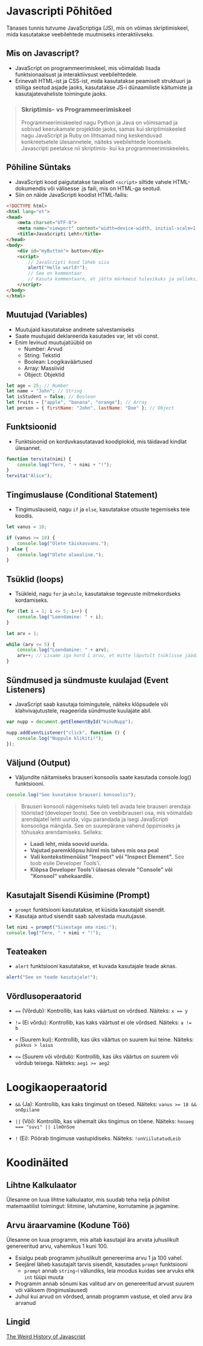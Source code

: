 # Javascripti Põhitõed
Tänases tunnis tutvume JavaScriptiga (JS), mis on võimas skriptimiskeel, mida kasutatakse veebilehtede muutmiseks interaktiivseks.

## Mis on Javascript?
- JavaScript on programmeerimiskeel, mis võimaldab lisada funktsionaalsust ja interaktiivsust veebilehtedele.
- Erinevalt HTML-ist ja CSS-ist, mida kasutatakse peamiselt struktuuri ja stiiliga seotud asjade jaoks, kasutatakse JS-i dünaamiliste käitumiste ja kasutajatevaheliste toimingute jaoks.

 > ### Skriptimis- vs Programmeerimiskeel
 > Programmeerimiskeeled nagu Python ja Java on võimsamad ja sobivad keerukamate projektide jaoks, samas kui skriptimiskeeled nagu JavaScript ja Ruby on lihtsamad ning keskenduvad konkreetsetele ülesannetele, näiteks veebilehtede loomisele. Javascripti peetakse nii skriptimis- kui ka programmeerimiskeeleks.
 
## Põhiline Süntaks
- JavaScripti kood paigutatakse tavaliselt `<script>` siltide vahele HTML-dokumendis või välisesse .js faili, mis on HTML-ga seotud.
- Siin on näide JavaScripti koodist HTML-failis:
```html
<!DOCTYPE html>
<html lang="et">
<head>
    <meta charset="UTF-8">
    <meta name="viewport" content="width=device-width, initial-scale=1.0">
    <title>JavaScripti Leht</title>
</head>
<body>
    <div id="myButton"> button</div>
    <script>
        // JavaScripti kood läheb siia
        alert("Hello world!");
        // See on kommentaar
        // Kasuta kommentaare, et jätta märkmeid tulevikuks ja selleks, et teised mõistaksid, mis sa oled kirja pannud
    </script>
</body>
</html>

```


## Muutujad (Variables)
- Muutujaid kasutatakse andmete salvestamiseks
- Saate muutujaid deklareerida kasutades var, let või const.
- Enim levinud muutujatüübid on
    - Number: Arvud
    - String: Tekstid
    - Boolean: Loogikaväärtused
    - Array: Massiivid
    - Object: Objektid
```js
let age = 25; // Number
let name = "John"; // String
let isStudent = false; // Boolean
let fruits = ["apple", "banana", "orange"]; // Array
let person = { firstName: "John", lastName: "Doe" }; // Object
```

## Funktsioonid
- Funktsioonid on korduvkasutatavad koodiplokid, mis täidavad kindlat ülesannet.
```js
function tervita(nimi) {
    console.log("Tere, " + nimi + "!");
}
tervita("Alice");
```

## Tingimuslause  (Conditional Statement)
- Tingimuslauseid, nagu `if` ja `else`, kasutatakse otsuste tegemiseks teie koodis.
```js
let vanus = 18;

if (vanus >= 18) {
    console.log("Olete täiskasvanu.");
} else {
    console.log("Olete alaealine.");
}
```


## Tsüklid (loops)
- Tsükleid, nagu `for` ja `while`, kasutatakse tegevuste mitmekordseks kordamiseks.
```js
for (let i = 1; i <= 5; i++) {
    console.log("Loendamine: " + i);
}

let arv = 1;

while (arv <= 5) {
    console.log("Loendamine: " + arv);
    arv++; // Lisame iga kord 1 arvu, et mitte lõputult tsüklisse jääda
}
```

## Sündmused ja sündmuste kuulajad (Event Listeners)
- JavaScript saab kasutaja toimingutele, näiteks klõpsudele või klahvivajutustele, reageerida sündmuste kuulajate abil.
```js
var nupp = document.getElementById("minuNupp");

nupp.addEventListener("click", function () {
    console.log("Nuppule klikiti!");
});
```

## Väljund (Output)
- Väljundite näitamiseks brauseri konsoolis saate kasutada console.log() funktsiooni.
```js
console.log("See kuvatakse brauseri konsoolis");
```

> Brauseri konsooli nägemiseks tuleb teil avada teie brauseri arendaja tööristad (developer tools). See on veebibrauseri osa, mis võimaldab arendajatel lehti uurida, vigu parandada ja isegi JavaScripti konsooliga mängida. See on suurepärane vahend õppimiseks ja tõhusaks arendamiseks. Selleks:
> - **Laadi leht, mida soovid uurida.** 
> - **Vajutad paremklõpsu hiirel mis tahes mis osa peal**
> - **Vali kontekstimenüüst "Inspect" või "Inspect Element".** See toob esile Developer Tools'i.
> - **Klõpsa Developer Tools'i ülaosas olevale "Console" või "Konsool" vahekaardile.**



## Kasutajalt Sisendi Küsimine (Prompt)
- `prompt` funktsiooni kasutatakse, et küsida kasutajalt sisendit.
- Kasutaja antud sisendit saab salvestada muutujasse.
```js
let nimi = prompt("Sisestage oma nimi:");
console.log("Tere, " + nimi + "!");
```

## Teateaken   
 - `alert` funktsiooni kasutatakse, et kuvada kasutajale teade aknas.
 ```js
 alert("See on teade kasutajale!");
```

## Võrdlusoperaatorid
- `==` (Võrdub): Kontrollib, kas kaks väärtust on võrdsed. Näiteks: `x == y`

- `!=` (Ei võrdu): Kontrollib, kas kaks väärtust ei ole võrdsed. Näiteks: `a != b`

- `<` (Suurem kui): Kontrollib, kas üks väärtus on suurem kui teine. Näiteks: `pikkus > laius`

- `<=` (Suurem või võrdub): Kontrollib, kas üks väärtus on suurem või võrdub teisega. Näiteks: `aeg1 >= aeg2`

# Loogikaoperaatorid
- `&&` (Ja): Kontrollib, kas kaks tingimust on tõesed. Näiteks: `vanus >= 18 && onOpilane`

- `||` (Või): Kontrollib, kas vähemalt üks tingimus on tõene. Näiteks: `hooaeg === "suvi" || ilmOnSoe`

- `!` (Ei): Pöörab tingimuse vastupidiseks. Näiteks: `!onViilutatudLeib`

# Koodinäited
## Lihtne Kalkulaator
Ülesanne on luua lihtne kalkulaator, mis suudab teha nelja põhilist matemaatilist toimingut: liitmine, lahutamine, korrutamine ja jagamine.

## Arvu äraarvamine (**Kodune Töö**)
Ülesanne on luua programm, mis aitab kasutajal ära arvata juhuslikult genereeritud arvu, vahemikus 1 kuni 100.

- Esialgu peab programm juhuslikult genereerima arvu 1 ja 100 vahel.
- Seejärel läheb kasutajalt tarvis sisendit, kasutades `prompt` funktsiooni 
    - `prompt` annab `string`-i välundiks, leia moodus kuidas see arvuks ehk `int` tüüpi muuta
- Programm annab sõnumi kas valitud arv on genereeritud arvust suurem või väiksem (tingimuslaused)
- Juhul kui arvud on võrdsed, annab programm vastuse, et oled arvu ära arvanud

## Lingid
[The Weird History of Javascript](https://www.youtube.com/watch?v=Sh6lK57Cuk4)